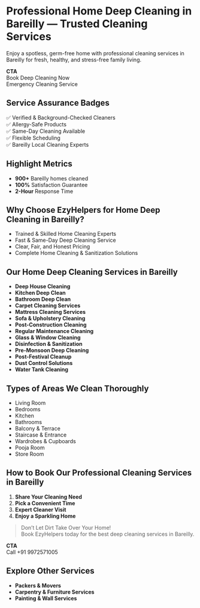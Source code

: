 # Professional Home Deep Cleaning in Bareilly — Trusted Cleaning Services

Enjoy a spotless, germ-free home with professional cleaning services in Bareilly for fresh, healthy, and stress-free family living.

**CTA**  
Book Deep Cleaning Now  
Emergency Cleaning Service

## Service Assurance Badges
✅ Verified & Background-Checked Cleaners  
✅ Allergy-Safe Products  
✅ Same-Day Cleaning Available  
✅ Flexible Scheduling  
✅ Bareilly Local Cleaning Experts

## Highlight Metrics
- **900+** Bareilly homes cleaned
- **100%** Satisfaction Guarantee
- **2-Hour** Response Time

## Why Choose EzyHelpers for Home Deep Cleaning in Bareilly?
- Trained & Skilled Home Cleaning Experts
- Fast & Same-Day Deep Cleaning Service
- Clear, Fair, and Honest Pricing
- Complete Home Cleaning & Sanitization Solutions

## Our Home Deep Cleaning Services in Bareilly
- **Deep House Cleaning**
- **Kitchen Deep Clean**
- **Bathroom Deep Clean**
- **Carpet Cleaning Services**
- **Mattress Cleaning Services**
- **Sofa & Upholstery Cleaning**
- **Post-Construction Cleaning**
- **Regular Maintenance Cleaning**
- **Glass & Window Cleaning**
- **Disinfection & Sanitization**
- **Pre-Monsoon Deep Cleaning**
- **Post-Festival Cleanup**
- **Dust Control Solutions**
- **Water Tank Cleaning**

## Types of Areas We Clean Thoroughly
- Living Room
- Bedrooms
- Kitchen
- Bathrooms
- Balcony & Terrace
- Staircase & Entrance
- Wardrobes & Cupboards
- Pooja Room
- Store Room

## How to Book Our Professional Cleaning Services in Bareilly
1. **Share Your Cleaning Need**  
2. **Pick a Convenient Time**  
3. **Expert Cleaner Visit**  
4. **Enjoy a Sparkling Home**

> Don’t Let Dirt Take Over Your Home!  
Book EzyHelpers today for the best deep cleaning services in Bareilly.

**CTA**  
Call +91 9972571005

## Explore Other Services
- **Packers & Movers**
- **Carpentry & Furniture Services**
- **Painting & Wall Services**
